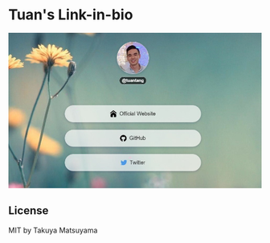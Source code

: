 Tuan's Link-in-bio
=========================

![thumbnail](./thumb.jpg)

## License

MIT by Takuya Matsuyama